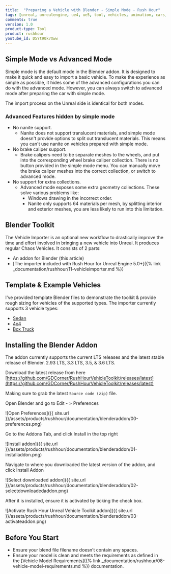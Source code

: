 ```yaml
---
title:  "Preparing a Vehicle with Blender - Simple Mode - Rush Hour"
tags: [unreal, unrealengine, ue4, ue5, tool, vehicles, animation, cars, animation, rushhour, blender]
comments: true
version: 1.0
product-type: Tool
product: rushhour
youtube_id: D5Yt90k7Xww
---
```


## Simple Mode vs Advanced Mode

Simple mode is the default mode in the Blender addon. It is designed to make it quick and easy to import a basic vehicle. To make the experience as simple as possible, it hides some of the advanced configurations you can do with the advanced mode. However, you can always switch to advanced mode after preparing the car with simple mode.

The import process on the Unreal side is identical for both modes.

### Advanced Features hidden by simple mode

- No nanite support.
  - Nanite does not support translucent materials, and simple mode doesn't provide options to split out translucent materials. This means you can't use nanite on vehicles prepared with simple mode.
- No brake caliper support.
  - Brake calipers need to be separate meshes to the wheels, and put into the corresponding wheel brake caliper collection. There is no button provided in the simple mode menu. You can manually move the brake caliper meshes into the correct collection, or switch to advanced mode.
- No support for extra collections.
  - Advanced mode exposes some extra geometry collections. These solve various problems like:
    - Windows drawing in the incorrect order.
    - Nanite only supports 64 materials per mesh, by splitting interior and exterior meshes, you are less likely to run into this limitation.

## Blender Toolkit

The Vehicle Importer is an optional new workflow to drastically improve the time and effort involved in bringing a new vehicle into Unreal. It produces regular Chaos Vehicles. It consists of 2 parts:

- An addon for Blender (this article)
- [The importer included with Rush Hour for Unreal Engine 5.0+]({% link _documentation/rushhour/11-vehicleimporter.md %})

## Template & Example Vehicles

I've provided template Blender files to demonstrate the toolkit & provide rough sizing for vehicles of the supported types. The importer currently supports 3 vehicle types:

- [Sedan](https://rushhourresources.s3.amazonaws.com/vehicles/templates/SedanTemplate.blend)
- [4x4](https://rushhourresources.s3.amazonaws.com/vehicles/templates/4x4Template.blend)
- [Box Truck](https://rushhourresources.s3.amazonaws.com/vehicles/templates/BoxTruckTemplate.blend)

## Installing the Blender Addon

The addon currently supports the current LTS releases and the latest stable release of Blender. 2.93 LTS, 3.3 LTS, 3.5, & 3.6 LTS.

Download the latest release from here [https://github.com/GDCorner/RushHourVehicleToolkit/releases/latest](https://github.com/GDCorner/RushHourVehicleToolkit/releases/latest)

Making sure to grab the latest `Source code (zip)` file.

Open Blender and go to Edit - > Preferences

![Open Preferences]({{ site.url }}/assets/products/rushhour/documentation/blenderaddon/00-preferences.png)

Go to the Addons Tab, and click Install in the top right

![Install addon]({{ site.url }}/assets/products/rushhour/documentation/blenderaddon/01-installaddon.png)

Navigate to where you downloaded the latest version of the addon, and click Install Addon

![Select downloaded addon]({{ site.url }}/assets/products/rushhour/documentation/blenderaddon/02-selectdownloadedaddon.png)

After it is installed, ensure it is activated by ticking the check box.

![Activate Rush Hour Unreal Vehicle Toolkit addon]({{ site.url }}/assets/products/rushhour/documentation/blenderaddon/03-activateaddon.png)

## Before You Start

 - Ensure your blend file filename doesn’t contain any spaces.
 - Ensure your model is clean and meets the requirements as defined in the [Vehicle Model Requirements]({% link _documentation/rushhour/08-vehicle-model-requirements.md %}) documentation.
